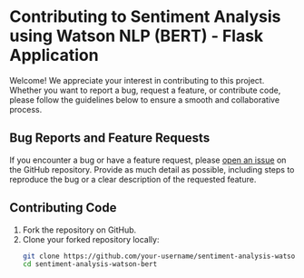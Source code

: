 # Contributing to Sentiment Analysis using Watson NLP (BERT) - Flask Application

Welcome! We appreciate your interest in contributing to this project. Whether you want to report a bug, request a feature, or contribute code, please follow the guidelines below to ensure a smooth and collaborative process.

## Bug Reports and Feature Requests

If you encounter a bug or have a feature request, please [open an issue](https://github.com/your-username/sentiment-analysis-watson-bert/issues) on the GitHub repository. Provide as much detail as possible, including steps to reproduce the bug or a clear description of the requested feature.

## Contributing Code

1. Fork the repository on GitHub.
2. Clone your forked repository locally:
   ```bash
   git clone https://github.com/your-username/sentiment-analysis-watson-bert.git
   cd sentiment-analysis-watson-bert
